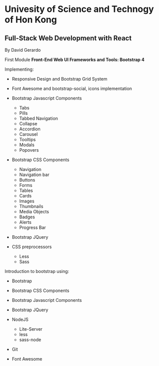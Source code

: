 
Univesity of Science and Technogy of Hon Kong
=============================================

Full-Stack Web Development with React
-------------------------------------
By David Gerardo

First Module **Front-End Web UI Frameworks and Tools: Bootstrap 4**

Implementing:
- Responsive Design and Bootstrap Grid System

- Font Awesome and bootstrap-social, icons implementation

- Bootstrap Javascript Components
  * Tabs 
  * Pills
  * Tabbed Navigation 
  * Collapse
  * Accordion
  * Carousel
  * Tooltips
  * Modals 
  * Popovers

- Bootstrap CSS Components 
  * Navigation 
  * Navigation bar 
  * Buttons 
  * Forms 
  * Tables 
  * Cards
  * Images
  * Thumbnails
  * Media Objects
  * Badges
  * Alerts
  * Progress Bar

- Bootstrap JQuery

- CSS preprocessors
  * Less
  * Sass

Introduction to bootstrap using:
- Bootstrap
- Bootstrap CSS Components
- Bootstrap Javascript Components
- Bootstrap JQuery
- NodeJS
  * Lite-Server
  * less
  * sass-node

- Git
- Font Awesome


